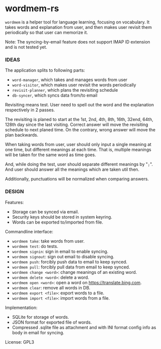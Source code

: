 # wordmem-rs

`wordmem` is a helper tool for language learning, focusing on vocabulary. It takes words and explanation from user, and then makes user revisit them periodically so that user can memorize it.

Note: The syncing-by-email feature does not support IMAP ID extension and is not tested yet.

### IDEAS

The application splits to following parts:
- `word-manager`, which takes and manages words from user
- `word-visitor`, which makes user revisit the words periodically
- `revisit-planner`, which plans the revisiting schedule
- `db-syncer`, which syncs data from/to email

Revisiting means test. User need to spell out the word and the explanation respectively in 2 passes.

The revisiting is planed to start at the 1st, 2nd, 4th, 8th, 16th, 32end, 64th, 128th day since the last visiting. Correct answer will move the revisiting schedule to next planed time. On the contrary, wrong answer will move the plan backwards.

When taking words from user, user should only input a single meaning at one time, but different meanings at each time. That is, multiple meanings will be taken for the same word as time goes.

And, while doing the test, user should separate different meanings by "`;`". And user should answer all the meanings which are taken util then.

Additionally, punctuations will be normalized when comparing answers.

### DESIGN

Features:
- Storage can be synced via email.
- Security keys should be stored in system keyring.
- Words can be exported to/imported from file.

Commandline interface:
- `wordmem take`: take words from user.
- `wordmem test`: do tests.
- `wordmem signin`: sign in email to enable syncing.
- `wordmem signout`: sign out email to disable syncing.
- `wordmem push`: forcibly push data to email to keep synced.
- `wordmem pull`: forcibly pull data from email to keep synced.
- `wordmem change <word>`: change meanings of an existing word.
- `wordmem delete <word>`: delete a word.
- `wordmem open <word>`: open a word on https://translate.bing.com.
- `wordmem clear`: remove all words in DB.
- `wordmem export <file>`: export words to a file.
- `wordmem import <file>`: import words from a file.

Implementation:
- SQLite for storage of words.
- JSON format for exported file of words.
- Compressed .sqlite file as attachment and with INI format config info as body in email for syncing.

License: GPL3
